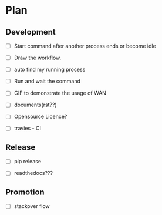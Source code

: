 # Plan

## Development
- [ ] Start command after another process ends or become idle
- [ ] Draw the workflow.
- [ ] auto find my running process
- [ ] Run and wait the command
- [ ] GIF to demonstrate the usage of WAN
- [ ] documents(rst??)
- [ ] Opensource Licence?
- [ ] travies - CI


## Release
- [ ] pip release
- [ ] readthedocs???



## Promotion
- [ ] stackover flow
